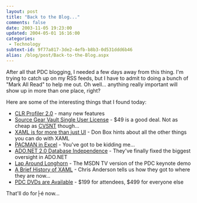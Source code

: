 ```yaml
---
layout: post
title: "Back to the Blog..."
comments: false
date: 2003-11-05 19:23:00
updated: 2004-05-01 16:16:00
categories:
 - Technology
subtext-id: 9f77a817-3de2-4efb-b8b3-0d531ddd6b46
alias: /blog/post/Back-to-the-Blog.aspx
---
```



After all that PDC blogging, I needed a few days away from this thing. I'm trying to catch up on my RSS feeds, but I have to admit to doing a bunch of "Mark All Read" to help me out. Oh well... anything really important will show up in more than one place, right?

Here are some of the interesting things that I found today:

  * [CLR Profiler 2.0](http://www.microsoft.com/downloads/details.aspx?familyid=86ce6052-d7f4-4aeb-9b7a-94635beebdda&displaylang=en) - many new features
  * [Source Gear Vault Single User License](https://store.sourcegear.com/Sales/catalog.asp) - $49 is a good deal. Not as cheap as [CVSNT](http://www.cvsnt.org/) though...
  * [XAML is for more than just UI](http://www.gotdotnet.com/team/dbox/default.aspx?key=2003-11-04T09:14:15Z) - Don Box hints about all the other things you can do with XAML
  * [PACMAN in Excel](http://www.geocities.jp/nchikada/pac/) - You've got to be kidding me...
  * [ADO.NET 2.0 Database Independence](http://weblogs.asp.net/cnagel/posts/34657.aspx) - They've finally fixed the biggest oversight in ADO.NET
  * [Lap Around Longhorn](http://msdn.microsoft.com/msdntv/episode.aspx?xml=episodes/en/20031028LHORNDB/manifest.xml) - The MSDN TV version of the PDC keynote demo
  * [A Brief History of XAML](http://www.simplegeek.com/permalink.aspx/100aec62-3352-4c35-b471-f3f2fa5fac5a) - Chris Anderson tells us how they got to where they are now...
  * [PDC DVDs are Available](http://msdn.microsoft.com/events/pdc/after/default.aspx) - $199 for attendees, $499 for everyone else

That'll do for├é now...
